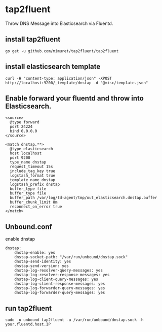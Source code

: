 # tap2fluent
Throw DNS Message into Elasticsearch via Fluentd.

## install tap2fluent
```
go get -u github.com/mimuret/tap2fluent/tap2fluent
```

## install elasticsearch template
```
curl -H "content-type: application/json" -XPOST http://localhost:9200/_template/dnstap -d "@misc/template.json"
```

## Enable forward your fluentd and throw into Elasticsearch.
```
<source>
  @type forward
  port 24224
  bind 0.0.0.0
</source>

<match dnstap.**>
  @type elasticsearch
  host localhost
  port 9200
  type_name dnstap
  request_timeout 15s
  include_tag_key true
  logstash_format true
  template_name dnstap
  logstash_prefix dnstap
  buffer_type file
  buffer_type file
  buffer_path /var/log/td-agent/tmp/out_elasticsearch.dnstap.buffer
  buffer_chunk_limit 8m
  reconnect_on_error true
</match>
```

## Unbound.conf
enable dnstap
```
dnstap:
	dnstap-enable: yes
	dnstap-socket-path: "/var/run/unbound/dnstap.sock"
	dnstap-send-identity: yes
	dnstap-send-version: yes
	dnstap-log-resolver-query-messages: yes
	dnstap-log-resolver-response-messages: yes
	dnstap-log-client-query-messages: yes
	dnstap-log-client-response-messages: yes
	dnstap-log-forwarder-query-messages: yes
	dnstap-log-forwarder-query-messages: yes
```

## run tap2fluent
```
sudo -u unbound tap2fluent -u /var/run/unbound/dnstap.sock -h your.fluentd.host.IP
```

